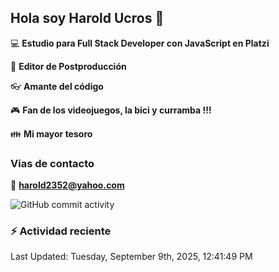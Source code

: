 ## Hola soy Harold Ucros 👋

:computer: **Estudio para Full Stack Developer con JavaScript en Platzi**

:pencil: **Editor de Postproducción**

:eyeglasses: **Amante del código**

:video_game: **Fan de los videojuegos, la bici y curramba !!!**

:family: **Mi mayor tesoro**

### Vias de contacto

:email: **harold2352@yahoo.com**

![GitHub commit activity](https://img.shields.io/github/commit-activity/m/hucrosj/hucrosj)

### :zap: Actividad reciente
<!--RECENT_ACTIVITY:start-->
<!--RECENT_ACTIVITY:end-->
<!--RECENT_ACTIVITY:last_update-->
Last Updated: Tuesday, September 9th, 2025, 12:41:49 PM
<!--RECENT_ACTIVITY:last_update_end-->
